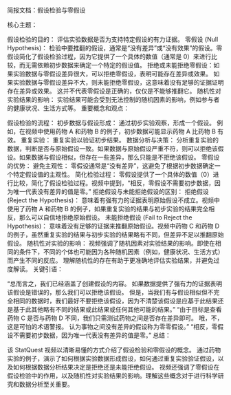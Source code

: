 简报文档：假设检验与零假设

核心主题：

假设检验的目的： 评估实验数据是否为支持特定假设的有力证据。
零假设 (Null Hypothesis)： 检验中要推翻的假设，通常是“没有差异”或“没有效果”的假设。零假设简化了假设检验过程，因为它提供了一个具体的数值（通常是 0）来进行比较，而无需依赖初步数据来确定一个特定的假设值。
拒绝或未能拒绝零假设：如果实验数据与零假设差异很大，可以拒绝零假设，表明可能存在差异或效果。
如果实验数据与零假设差异不大，则未能拒绝零假设，这意味着没有足够的证据证明存在差异或效果。 这并不代表零假设是正确的，仅仅是不能够推翻它。
随机性对实验结果的影响： 实验结果可能会受到无法控制的随机因素的影响，例如参与者的健康状况、生活方式等。
重要概念和观点：

假设检验的流程：
初步数据与假设形成： 通过初步实验观察，形成一个假设。 例如，在视频中使用药物 A 和药物 B 的例子，初步数据可能显示药物 A 比药物 B 有效。
重复实验： 重复实验以验证初步结果。
数据分析与决策： 分析重复实验的数据，判断是否与原始假设一致。如果数据与原始假设严重不符，则可以拒绝该假设。如果数据与假设相似，但存在一些差异，那么只能是不拒绝该假设。
零假设的优势：
避免主观性： 零假设通常是“没有差异”，这避免了根据初步数据确定一个特定假设值的主观性。
简化检验过程： 零假设提供了一个具体的数值（0）进行比较，简化了假设检验过程。视频中提到，“相反，零假设不需要初步数据，因为唯一代表没有差异的值是零。”
拒绝假设与未能拒绝假设的区别：
拒绝假设 (Reject the Hypothesis)： 意味着有强有力的证据表明原始假设不成立。视频中使用了药物 A 和药物 B 的例子，如果重复实验的结果与初步实验的结果完全相反，那么可以自信地拒绝原始假设。
未能拒绝假设 (Fail to Reject the Hypothesis)： 意味着没有足够的证据来推翻原始假设。视频中药物 C 和药物 D 的例子，虽然重复实验的结果与初步实验的结果略有不同，但差异不足以推翻原始假设。
随机性对实验的影响：
视频强调了随机因素对实验结果的影响。即使在相同的条件下，不同的个体也可能因为各种随机因素（例如，健康状况、生活方式）而产生不同的反应。
理解随机性的存在有助于更准确地评估实验结果，并避免过度解读。
关键引语：

“总而言之，我们已经涵盖了创建假设的内容。 如果数据提供了强有力的证据表明该假设是错误的，那么我们可以拒绝该假设。 但是，当我们有与假设相似但不完全相同的数据时，我们最好不要拒绝该假设，因为不清楚该假设是应基于此结果还是基于此其他略有不同的结果或此结果或任何其他可能的结果。”
“由于目标是查看药物 C 是否与药物 D 不同，我们只需测试药物之间是否存在差异即可。 哦，不，这是可怕的术语警报。 认为事物之间没有差异的假设称为零零假设。”
“相反，零假设不需要初步数据，因为唯一代表没有差异的值是零。”
总结：

该 StatQuest 视频以清晰易懂的方式介绍了假设检验和零假设的概念。 通过药物实验的例子，演示了如何根据实验数据形成假设，如何通过重复实验验证假设，以及如何根据数据分析结果决定是拒绝还是未能拒绝假设。 视频还强调了零假设在假设检验中的作用，以及随机性对实验结果的影响。理解这些概念对于进行科学研究和数据分析至关重要。